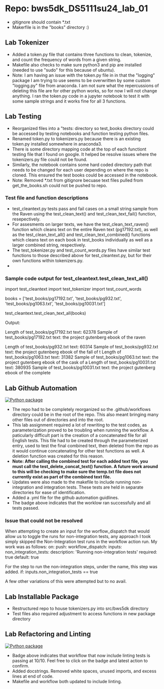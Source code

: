 # Repo: bws5dk_DS5111su24_lab_01
- gitignore should contain *.txt  
- Makerfile is in the "books" directory :)
  
## Lab Tokenizer  
- Added a token.py file that contains three functions to clean, tokenize, and count the frequency of words from a given string.
- Makefile also checks to make sure python3 and pip are installed (needed to use "sudo" for this because of ubuntu).
- Note: I am having an issue with the token.py file in in that the "logging" package I am trying to use seems to be overwritten by some custom "logging.py" file from anaconda. I am not sure what the repercussions of deleting this file are for other python works, so for now I will not change anything. I ran the token.py code in a jupyter notebook to test it with some sample strings and it works fine for all 3 functions.

## Lab Testing  
- Reorganized files into a "tests: directory so test_books directory could be accessed by testing notebooks and function testing python files.
- Renamed token.py to tokenizers.py because there is an existing token.py installed somewhere in anaconda3.
- There is some directory mapping code at the top of each functiont testing file that I found on google. It helped be resolve issues where the tokenizers.py file could not be found.
- Similarly, the notebook contains some hard coded directory path that needs to be changed for each user depending on where the repo is cloned. This ensured the test books could be accessed in the notebook.
- Note: Removed *.txt from gitignore becuase text files pulled from get_the_books.sh could not be pushed to repo.
  
### Test file and function descriptions
- test_cleantext.py tests pass and fail cases on a small string sample from the Raven using the test_clean_text() and test_clean_text_fail() function, resepectively.
- For assesments on larger texts, we have the test_clean_text_raven() function which cleans text on the entire Raven text (pg17192.txt), as well as the test_clean_text_all() and test_clean_text_combined() functions which cleans text on each book in test_books individually as well as a larger combined string, respectively.
- The test_tokenizer.py and test_count_words.py files have similar test functions to those described above for test_cleantext.py, but for their own functions within tokenizers.py.
- 
### Sample code output for test_cleantext.test_clean_text_all()  
  import test_cleantext
  import test_tokenizer
  import test_count_words
  
  books = ['test_books/pg17192.txt',
      'test_books/pg932.txt',
      'test_books/pg1063.txt',
      'test_books/pg10031.txt']
  
  test_cleantext.test_clean_text_all(books)
  
Output:
  
  Length of test_books/pg17192.txt text: 62378
  Sample of test_books/pg17192.txt text: ﻿the project gutenberg ebook of the raven
     
  Length of test_books/pg932.txt text: 60314
  Sample of test_books/pg932.txt text: ﻿the project gutenberg ebook of the fall of t
  Length of test_books/pg1063.txt text: 31382
  Sample of test_books/pg1063.txt text: ﻿the project gutenberg ebook of the cask of a
  Length of test_books/pg10031.txt text: 380935
  Sample of test_books/pg10031.txt text: ﻿the project gutenberg ebook of the complete 

  ## Lab Github Automation
  [![Python package](https://github.com/vinylrishi/bws5dk_DS5111su24_lab_01/actions/workflows/validations.yml/badge.svg?branch=WEEK-07%2Frefactoring_and_linting)](https://github.com/vinylrishi/bws5dk_DS5111su24_lab_01/actions/workflows/validations.yml)

  - The repo had to be completely reorganized so the .github/workflows directory could be in the root of the repo. This also meant bringing many other files out of directories and into the root. 
  - This lab assignment required a lot of rewriting to the test codes, as parameterization proved to be troubling when running the workflow. A paticularly difficult part is the creation of a concatenated file for all English tests. This file had to be created through the parameterized  entry, used to test the final combined text, then deleted from the repo as it would continue concatenating for other test functions as well. A deletion function was created for this reason.
  - **Note: After calling the combined test for each added text file, you must call the test_delete_concat_text() function. A future work around to this will be checking to make sure the temp.txt file does not currently exist as part of the combined text file.**
  - Updates were also made to the makefile to include running non-integration and integration tests. These tests are held in separate directories for ease of identification.
  - Added a .yml file for the github automation guidlines.
  - The badge above indicates that the worklow ran successfully and all tests passed.

  ### Issue that could not be resolved
  When attempting to create an input for the worflow_dispatch that would allow us to toggle the runs for non-integration tests, any approach I took simply skipped the Non-Integration test runs in the workflow action run. My work was as follows:
  on:
  push:
  workflow_dispatch:
    inputs:
      non_integration_tests:
        description: 'Running non-integration tests'
        required: true
        default: true
        
  For the step to run the non-integration steps, under the name, this step was added.
  if: inputs.non_integration_tests == true

  A few other variations of this were attempted but to no avail.  

  ## Lab Installable Package  
  - Restructured repo to house tokenizers.py into src/bws5dk directory
  - Test files also required adjustment to access functions in new package directory

  ## Lab Refactoring and Linting
  [![Python package](https://github.com/vinylrishi/bws5dk_DS5111su24_lab_01/actions/workflows/validations.yml/badge.svg?branch=WEEK-07%2Frefactoring_and_linting)](https://github.com/vinylrishi/bws5dk_DS5111su24_lab_01/actions/workflows/validations.yml)
  - Badge above indicates that workflow that now include linting tests is passing at 10/10. Feel free to click on the badge and latest action to confirm.
  - Added docstrings. Removed white spaces, unused imports, and excess lines at end of code.
  - Makefile and workflow both updated to include linting.
